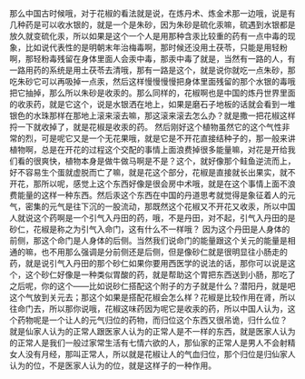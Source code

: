 那么中国古时候哦，对于花椒的看法就是说，在炼丹术、炼金术那一边哦，说是有几种药是可以收水银的，就是一个是朱砂，因为朱砂是硫化汞嘛，硫遇到水银都是放久就变硫化汞，所以如果是这个一个人是用那种含汞比较重的药有一点中毒的现象，比如说代表性的是明朝末年治梅毒啊，那时候还没用土茯苓，只能是用轻粉啊，那轻粉毒残留在身体里面人会汞中毒，那汞中毒了就是，当然有一路的人，有一路用药的系统是用土茯苓去清哦，那有一路是这个，就是说你就吃一点朱砂，那吃朱砂它可以再吸掉一点汞，然后这样慢慢慢慢把身体里面残留的那个水银的毒哦把它抽掉，那么所以朱砂是收汞的。那么同样的，花椒啊也是中国的炼丹世界里面的收汞药，就是它这个，说是水银洒在地上，如果是磨石子地板的话就会看到一堆银色的水珠那样在那地上滚来滚去嘛，那这滚来滚去怎么办？就是撒一把花椒这样捋一下就收掉了，就是花椒是收汞的药。
然后刚好这个植物虽然它的这个气性非常的烈，可是呢它又是一个无花果哦，就是它是不开花直接结种子的，那一般来讲植物啊，总是在开花的过程这个交配的事情上面浪费掉很多能量嘛，对花是开给我们看的很爽快，植物本身是做牛做马啊是不是？这个，就好像那个鲑鱼逆流而上，好不容易生个蛋就虚脱而亡了嘛，就是花这个部分，花椒是直接就长出果实，就不开花，那所以呢，感觉上这个东西好像是很会房中术哦，就是在这个事情上面不浪费能量的这样一种东西。然后汞这个东西在中国的丹道思考就觉得是象征着人的元气，密集的元气是往下沉的一股流动，那既然这个花椒又不开花又收汞，所以中国人就说这个药啊是一个引气入丹田的药，哦，不是丹田，对不起，引气入丹田的是砂仁，花椒是称之为引气入命门，这有什么不一样哦？
因为这个丹田是人身体的前侧，那这个命门是人身体的后侧。当然我们说命门的能量跟这个关元的能量是相通的嘛，也不用那么强调是分前侧还是后侧，但是像砂仁就是很明显往小肠走的药，就是说引气入丹田的那个砂仁如果你要用西医学的说法的话，那你可以说是这个，这个砂仁好像是一种类似胃酸的药，就是帮助这个胃把东西送到小肠，那吃了之后呢，你的这个——比如说砂仁搭配这个附子的方子就是什么？潜阳丹，就是吧这个气放到关元去；那这个如果是搭配花椒会怎么样？花椒是比较作用在肾，所以往命门去，所以那你说哦，花椒这味药因为呢它是收汞的药，所以中国人认为，这个药物呢是一个让人的元气归位的药物，而归位这个东西又很吊诡，归什么位？
就是仙家人认为的正常人跟医家人认为的正常人是不一样的东西，就是医家人认为的正常人是我们一般过家常生活有七情六欲的人，那仙家的正常人是男人不会射精女人没有月经，那叫正常人，所以就是花椒让人的气血归位，那个归位是归仙家人认为的位，不是医家人认为的位，就是这样子的一种作用。
